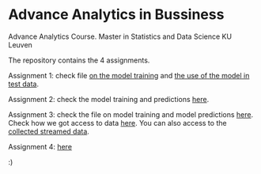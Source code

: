 # Advance Analytics in Bussiness

Advance Analytics Course. Master in Statistics and Data Science KU Leuven

The repository contains the 4 assignments. 

Assignment 1: check file [on the model training](assignment1_model_training_c.ipynb) and [the use of the model in test data](assignment1_model_training_c.ipynb). 

Assignment 2: check the model training and predictions [here](Assignment2_code.ipynb). 

Assignment 3: check the file on model training and model predictions [here](assignment_3_model_streamed.ipynb). Check how we got access to data [here](assignment_3_getting_data_c.ipynb). You can also access to the [collected streamed data](data_streamed.zip). 

Assignment 4: [here](file)

:)

